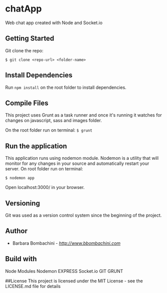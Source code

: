 # chatApp
Web chat app created with Node and Socket.io

## Getting Started
Git clone the repo:

`$ git clone <repo-url> <folder-name>`

## Install Dependencies
Run `npm install` on the root folder to install dependencies.

## Compile Files
This project uses Grunt as a task runner and once it's running it watches for changes on javascript, sass and images folder.

On the root folder run on terminal:
`$ grunt`

## Run the application
This application runs using nodemon module. Nodemon is a utility that will monitor for any changes in your source and automatically restart your server.
On root folder run on terminal:

`$ nodemon app`

Open localhost:3000/ in your browser.

## Versioning
Git was used as a version control system since the beginning of the project.

## Author
+ Barbara Bombachini - *http://www.bbombachini.com*

## Build with
Node Modules
Nodemon
EXPRESS
Socket.io
GIT
GRUNT

##License
This project is licensed under the MIT License - see the LICENSE.md file for details
